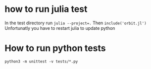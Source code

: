 # how to run julia test
In the test directory run
`julia --project=.`
Then
`include('orbit.jl')`
Unfortunatly you have to restart julia to update python

# How to run python tests
`python3 -m unittest -v tests/*.py`